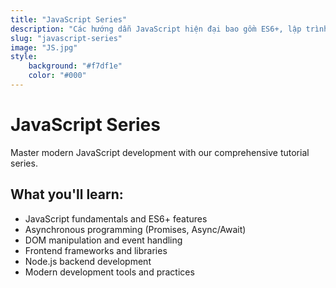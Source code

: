 ```yaml
---
title: "JavaScript Series"
description: "Các hướng dẫn JavaScript hiện đại bao gồm ES6+, lập trình bất đồng bộ và các framework giao diện người dùng"
slug: "javascript-series"
image: "JS.jpg"
style:
    background: "#f7df1e"
    color: "#000"
---
```


# JavaScript Series

Master modern JavaScript development with our comprehensive tutorial series.

## What you'll learn:
- JavaScript fundamentals and ES6+ features
- Asynchronous programming (Promises, Async/Await)
- DOM manipulation and event handling
- Frontend frameworks and libraries
- Node.js backend development
- Modern development tools and practices